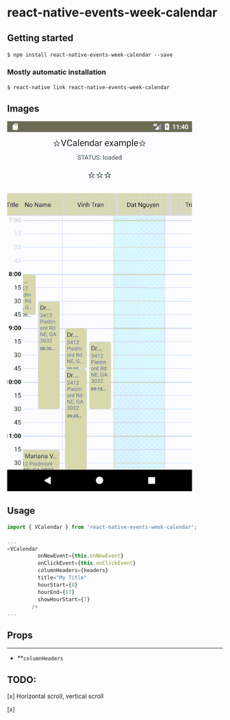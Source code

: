 # react-native-events-week-calendar

## Getting started

`$ npm install react-native-events-week-calendar --save`

### Mostly automatic installation

`$ react-native link react-native-events-week-calendar`

## Images
![Image of Sample](./example/demo-sm.gif)

## Usage
```javascript
import { VCalendar } from 'react-native-events-week-calendar';

...
<VCalendar
          onNewEvent={this.onNewEvent}
          onClickEvent={this.onClickEvent}
          columnHeaders={headers}
          title="My Title"
          hourStart={8}
          hourEnd={17}
          showHourStart={7}
        />
...
```
## Props
* **
* **`columnHeaders`
## TODO: 

[x] Horizontal scroll, vertical scroll

[x] 
